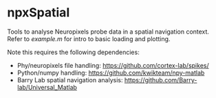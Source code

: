 # npxSpatial
Tools to analyse Neuropixels probe data in a spatial navigation context. Refer to _example.m_ for intro to basic loading and plotting.

Note this requires the following dependencies:
- Phy/neuropixels file handling: https://github.com/cortex-lab/spikes/
- Python/numpy handling: https://github.com/kwikteam/npy-matlab
- Barry Lab spatial navigation analysis: https://github.com/Barry-lab/Universal_Matlab
